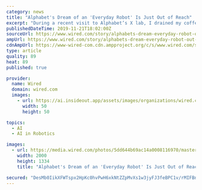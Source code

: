 ```yaml
---
category: news
title: "Alphabet's Dream of an 'Everyday Robot' Is Just Out of Reach"
excerpt: "During a recent visit to Alphabet’s X lab, I drained my coffee and left the compostable cup on a tray marked “Cans & Bottles.” The transgression was soon mended. Twenty minutes later, a wheeled, one-armed, chest-high robot whirred along and inspected ..."
publishedDateTime: 2019-11-21T18:02:00Z
sourceUrl: https://www.wired.com/story/alphabets-dream-everyday-robot-out-reach/
ampUrl: https://www.wired.com/story/alphabets-dream-everyday-robot-out-reach/amp
cdnAmpUrl: https://www-wired-com.cdn.ampproject.org/c/s/www.wired.com/story/alphabets-dream-everyday-robot-out-reach/amp
type: article
quality: 89
heat: 89
published: true

provider:
  name: Wired
  domain: wired.com
  images:
    - url: https://ai.insideout.app/assets/images/organizations/wired.com-50x50.jpg
      width: 50
      height: 50

topics:
  - AI
  - AI in Robotics

images:
  - url: https://media.wired.com/photos/5dd644b69ac14a0008116970/master/pass/playpinTA_4N9A3036.jpg
    width: 2000
    height: 1334
    title: "Alphabet's Dream of an 'Everyday Robot' Is Just Out of Reach"

secured: "DesMb0IikXFWTspx2HpKc0hvPwH6xkNtZZpMvXs1w3jyFJ3feBPC1v/rMIFBn3x2qFMFy2xnf4mdW2Fp2E5aft9V/eK20rcXP07KD2QkI2lbnoGkMlRlTNnN5Bn9kMTsIanLQ1IKTq/g7ZU0krlHPG+kGaxj4lyYCCS1ouIf1fZ6eX89z4vkQdOm3YgWUagjo4eD34MjQulN69HBo3ajwnNHihfulFy3YQ1XdnukRvn5NainGeotyKQAg57u/U9l79FQe3vzS+K1XLteLYOFmw==;0wsyDOsgsRKAE4P2fb4SKQ=="
---
```


